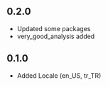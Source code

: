 ## 0.2.0

- Updated some packages
- very_good_analysis added

## 0.1.0

- Added Locale (en_US, tr_TR)
